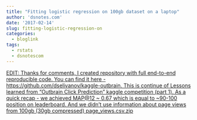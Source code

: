 ```yaml
---
title: "Fitting logistic regression on 100gb dataset on a laptop"
author: 'dsnotes.com'
date: '2017-02-14'
slug: fitting-logistic-regression-on
categories:
  - bloglink
tags:
  - rstats
  - dsnotescom
---
```


[EDIT: Thanks for comments, I created repository with full end-to-end reproducible code. You can find it here - https://github.com/dselivanov/kaggle-outbrain. This is continue of Lessons learned from “Outbrain Click Prediction” kaggle competition (part 1). As a quick recap - we achieved MAP@12 ~ 0.67 which is equal to ~90-100 position on leaderboard. And we didn’t use information about page views from 100gb (30gb compressed) page_views.csv.zip<i class="fas fa-external-link-alt"></i>](http://dsnotes.com/post/2017-02-07-large-data-feature-hashing-and-online-learning-part-2/)

